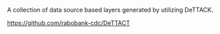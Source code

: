 A collection of data source based layers generated by utilizing DeTTACK.

https://github.com/rabobank-cdc/DeTTACT
